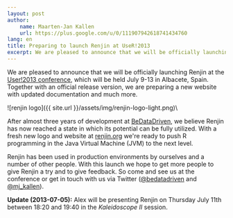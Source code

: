 ```yaml
---
layout: post
author: 
    name: Maarten-Jan Kallen
    url: https://plus.google.com/u/0/111907942618741434760
lang: en
title: Preparing to launch Renjin at UseR!2013
excerpt: We are pleased to announce that we will be officially launching Renjin at the User!2013 conference, which will be held July 9-13 in Albacete, Spain. Together with an official release version, we are preparing a new website with updated documentation and much more.
---
```


We are pleased to announce that we will be officially launching Renjin at the
[User!2013 conference](http://www.edii.uclm.es/~useR-2013/), which will be held
July 9-13 in Albacete, Spain. Together with an official release version, we are
preparing a new website with updated documentation and much more.

![renjin logo]({{ site.url }}/assets/img/renjin-logo-light.png)\

After almost three years of development at
[BeDataDriven](http://www.bedatadriven.com), we believe Renjin has now reached
a state in which its potential can be fully utilized. With a fresh new logo and
website at [renjin.org](http://www.renjin.org) we're ready to push
R programming in the Java Virtual Machine (JVM) to the next level.

Renjin has been used in production environments by ourselves and a number of
other people. With this launch we hope to get more people to give Renjin a try
and to give feedback. So come and see us at the conference or get in touch with
us via Twitter ([@bedatadriven](https://twitter.com/bedatadriven) and
[@mj_kallen](https://twitter.com/mj_kallen)).

**Update (2013-07-05):** Alex will be presenting Renjin on Thursday July 11th
between 18:20 and 19:40 in the *Kaleidoscope II* session.
